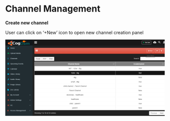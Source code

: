 # Channel Management

**Create new channel**

User can click on ‘+New’ icon to open new channel creation panel

![](../../../.gitbook/assets/image%20%2831%29.png)

